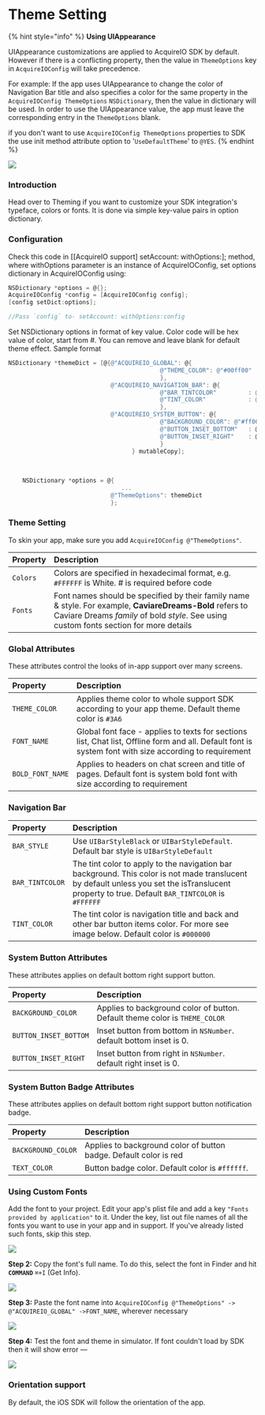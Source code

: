 # Theme Setting

{% hint style="info" %}
**Using UIAppearance**

UIAppearance customizations are applied to AcquireIO SDK by default. However if there is a conflicting property, then the value in `ThemeOptions` key in `AcquireIOConfig` will take precedence.

For example: If the app uses UIAppearance to change the color of Navigation Bar title and also specifies a color for the same property in the `AcquireIOConfig ThemeOptions` `NSDictionary`, then the value in dictionary will be used. In order to use the UIAppearance value, the app must leave the corresponding entry in the `ThemeOptions` blank.

if you don't want to use `AcquireIOConfig ThemeOptions` properties to SDK the use init method attribute option to '`UseDefaultTheme`' to `@YES`.
{% endhint %}

![](../.gitbook/assets/navigationbar.png)

### Introduction <a id="introduction"></a>

Head over to Theming if you want to customize your SDK integration's typeface, colors or fonts. It is done via simple key-value pairs in option dictionary.

### Configuration

Check this code in \[\[AcquireIO support\] setAccount: withOptions:\]; method, where withOptions parameter is an instance of AcquireIOConfig, set options dictionary in AcquireIOConfig using:

```objectivec
NSDictionary *options = @{};
AcquireIOConfig *config = [AcquireIOConfig config];
[config setDict:options];

//Pass `config` to- setAccount: withOptions:config
```

Set NSDictionary options in format of key value. Color code will be hex value of color, start from \#. You can remove and leave blank for default theme effect. Sample format

```objectivec
NSDictionary *themeDict = [@{@"ACQUIREIO_GLOBAL": @{
                                           @"THEME_COLOR": @"#00ff00"
                                           },
                             @"ACQUIREIO_NAVIGATION_BAR": @{
                                           @"BAR_TINTCOLOR"         : @"#00ff00",
                                           @"TINT_COLOR"            : @"#fae1dd"
                                           },
                             @"ACQUIREIO_SYSTEM_BUTTON": @{
                                           @"BACKGROUND_COLOR": @"#ff0000",
                                           @"BUTTON_INSET_BOTTOM"   : @100,
                                           @"BUTTON_INSET_RIGHT"    : @90
                                           }
                                   } mutableCopy];
    
    
    
    NSDictionary *options = @{
                                ...
                             @"ThemeOptions": themeDict
                             };
```

### Theme Setting <a id="theme-setting"></a>

To skin your app, make sure you add `AcquireIOConfig @"ThemeOptions"`.

| Property | Description |
| :--- | :--- |
| `Colors` | Colors are specified in hexadecimal format, e.g. `#FFFFFF` is White. \# is required before code |
| `Fonts` | Font names should be specified by their family name & style. For example, **CaviareDreams-Bold** refers to Caviare Dreams _family_ of bold _style_. See using custom fonts section for more details |

### Global Attributes <a id="global-attributes"></a>

These attributes control the looks of in-app support over many screens.

| Property | Description |
| :--- | :--- |
| `THEME_COLOR` | Applies theme color to whole support SDK according to your app theme. Default theme color is `#3A6` |
| `FONT_NAME` | Global font face - applies to texts for sections list, Chat list, Offline form and all. Default font is system font with size according to requirement |
| `BOLD_FONT_NAME` | Applies to headers on chat screen and title of pages. Default font is system bold font with size according to requirement |

### Navigation Bar <a id="navigation-bar"></a>

| Property | Description |
| :--- | :--- |
| `BAR_STYLE` | Use `UIBarStyleBlack` or `UIBarStyleDefault`. Default bar style is `UIBarStyleDefault` |
| `BAR_TINTCOLOR` | The tint color to apply to the navigation bar background. This color is not made translucent by default unless you set the isTranslucent property to true. Default `BAR_TINTCOLOR` is `#FFFFFF` |
| `TINT_COLOR` | The tint color is navigation title and back and other bar button items color. For more see image below. Default color is `#000000` |

### System Button Attributes <a id="system-button-attributes"></a>

These attributes applies on default bottom right support button.

| Property | Description |
| :--- | :--- |
| `BACKGROUND_COLOR` | Applies to background color of button. Default theme color is `THEME_COLOR` |
| `BUTTON_INSET_BOTTOM` | Inset button from bottom in `NSNumber`. default bottom inset is 0. |
| `BUTTON_INSET_RIGHT` | Inset button from right in `NSNumber`. default right inset is 0. |

### System Button Badge Attributes <a id="system-button-badge-attributes"></a>

These attributes applies on default bottom right support button notification badge.

| Property | Description |
| :--- | :--- |
| `BACKGROUND_COLOR` | Applies to background color of button badge. Default color is red |
| `TEXT_COLOR` | Button badge color. Default color is `#ffffff`. |

### Using Custom Fonts <a id="using-custom-fonts"></a>

Add the font to your project. Edit your app's plist file and add a key `"Fonts provided by application"` to it. Under the key, list out file names of all the fonts you want to use in your app and in support. If you've already listed such fonts, skip this step.

![](../.gitbook/assets/font-screen.png)

**Step 2:** Copy the font's full name. To do this, select the font in Finder and hit **`COMMAND`** `⌘+I` \(Get Info\).

![](../.gitbook/assets/fontname-screen.png)

**Step 3:** Paste the font name into `AcquireIOConfig @"ThemeOptions" -> @"ACQUIREIO_GLOBAL" ->FONT_NAME`, wherever necessary

![](../.gitbook/assets/image-sample-code-config-dict.png)

**Step 4:** Test the font and theme in simulator. If font couldn't load by SDK then it will show error —

![](../.gitbook/assets/sdk-theme.png)

### Orientation support <a id="orientation-support"></a>

By default, the iOS SDK will follow the orientation of the app.

